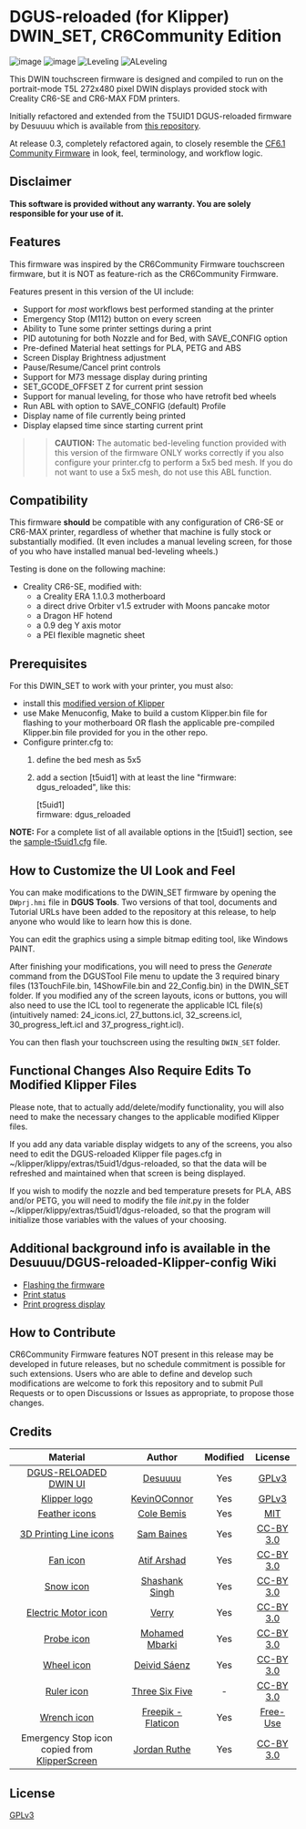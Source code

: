 
# DGUS-reloaded (for Klipper) DWIN_SET, CR6Community Edition
![image](https://user-images.githubusercontent.com/36551518/212971698-2d6c0c36-32ec-4d9f-aa5d-3232401490b2.png)
![image](https://user-images.githubusercontent.com/36551518/212972182-ae2ac437-5109-46d0-84c9-205b93728757.png)
![Leveling](https://user-images.githubusercontent.com/36551518/212973797-90dc72f5-55bc-4af7-a1ff-85717db1998c.png)
![ALeveling](https://user-images.githubusercontent.com/36551518/212974618-f33749a1-f7f4-46d1-890c-aced45110d1e.png)

This DWIN touchscreen firmware is designed and compiled to run on the portrait-mode T5L 272x480 pixel DWIN displays provided stock with Creality CR6-SE and CR6-MAX FDM printers.

Initially refactored and extended from the T5UID1 DGUS-reloaded firmware by Desuuuu which is available from [this repository](https://github.com/Desuuuu/DGUS-reloaded-Klipper).  

At release 0.3, completely refactored again, to closely resemble the [CF6.1 Community Firmware](https://github.com/CR6Community/CR-6-touchscreen) in look, feel, terminology, and workflow logic.


## Disclaimer
**This software is provided without any warranty. You are solely responsible for your use of it.**

## Features
This firmware was inspired by the CR6Community Firmware touchscreen firmware, but it is NOT as feature-rich as the CR6Community Firmware. 

Features present in this version of the UI include:
* Support for _most_ workflows best performed standing at the printer 
* Emergency Stop (M112) button on every screen
* Ability to Tune some printer settings during a print
* PID autotuning for both Nozzle and for Bed, with SAVE_CONFIG option
* Pre-defined Material heat settings for PLA, PETG and ABS
* Screen Display Brightness adjustment
* Pause/Resume/Cancel print controls 
* Support for M73 message display during printing
* SET_GCODE_OFFSET Z for current print session
* Support for manual leveling, for those who have retrofit bed wheels
* Run ABL with option to SAVE_CONFIG (default) Profile
* Display name of file currently being printed
* Display elapsed time since starting current print

>> **CAUTION:** The automatic bed-leveling function provided with this version of the firmware ONLY works correctly if you also configure your printer.cfg to perform a 5x5 bed mesh.  If you do not want to use a 5x5 mesh, do not use this ABL function.

## Compatibility
This firmware **should** be compatible with any configuration of CR6-SE or CR6-MAX printer, regardless of whether that machine is fully stock or substantially modified. (It even includes a manual leveling screen, for those of you who have installed manual bed-leveling wheels.)

Testing is done on the following machine:

* Creality CR6-SE, modified with:
    - a Creality ERA 1.1.0.3 motherboard
    - a direct drive Orbiter v1.5 extruder with Moons pancake motor
    - a Dragon HF hotend
    - a 0.9 deg Y axis motor
    - a PEI flexible magnetic sheet

## Prerequisites
For this DWIN_SET to work with your printer, you must also:
- install this [modified version of Klipper](https://github.com/Thinkersbluff/dgus-reloaded_klipper)
- use Make Menuconfig, Make to build a custom Klipper.bin file for flashing to your motherboard
  OR flash the applicable pre-compiled Klipper.bin file provided for you in the other repo.
- Configure printer.cfg to:
  1. define the bed mesh as 5x5
  2. add a section [t5uid1] with at least the line "firmware: dgus_reloaded", like this:
 
     [t5uid1]  
     firmware: dgus_reloaded

**NOTE:** For a complete list of all available options in the [t5uid1] section, see the [sample-t5uid1.cfg](https://github.com/Desuuuu/klipper/blob/master/config/sample-t5uid1.cfg) file.

## How to Customize the UI Look and Feel
You can make modifications to the DWIN_SET firmware by opening the `DWprj.hmi` file in **DGUS Tools**.  Two versions of that tool, documents and Tutorial URLs have been added to the repository at this release, to help anyone who would like to learn how this is done.

You can edit the graphics using a simple bitmap editing tool, like Windows PAINT.

After finishing your modifications, you will need to press the *Generate* command from the DGUSTool File menu to update the 3 required binary files (13TouchFile.bin, 14ShowFile.bin and 22_Config.bin) in the DWIN_SET folder.
If you modified any of the screen layouts, icons or buttons, you will also need to use the ICL tool to regenerate the applicable ICL file(s) (intuitively named: 24_icons.icl, 27_buttons.icl, 32_screens.icl, 30_progress_left.icl and 37_progress_right.icl).

You can then flash your touchscreen using the resulting `DWIN_SET` folder.

## Functional Changes Also Require Edits To Modified Klipper Files
Please note, that to actually add/delete/modify functionality, you will also need to make the necessary changes to the applicable modified Klipper files.

If you add any data variable display widgets to any of the screens, you also need to edit the DGUS-reloaded Klipper file pages.cfg in ~/klipper/klippy/extras/t5uid1/dgus-reloaded, so that the data will be refreshed and maintained when that screen is being displayed.

If you wish to modify the nozzle and bed temperature presets for PLA, ABS and/or PETG, you will need to modify the file _init_.py in the folder ~/klipper/klippy/extras/t5uid1/dgus-reloaded, so that the program will initialize those variables with the values of your choosing.

## Additional background info is available in the Desuuuu/DGUS-reloaded-Klipper-config Wiki
* [Flashing the firmware](https://github.com/Desuuuu/DGUS-reloaded-Klipper/wiki/Flashing-the-firmware)
* [Print status](https://github.com/Desuuuu/DGUS-reloaded-Klipper/wiki/Print-status)
* [Print progress display](https://github.com/Desuuuu/DGUS-reloaded-Klipper/wiki/Print-progress-display)

## How to Contribute

CR6Community Firmware features NOT present in this release may be developed in future releases, but no schedule commitment is possible for such extensions.  Users who are able to define and develop such modifications are welcome to fork this repository and to submit Pull Requests or to open Discussions or Issues as appropriate, to propose those changes.

## Credits
| Material                                                                       | Author                                                    | Modified | License                                                               |
|:------------------------------------------------------------------------------:|:---------------------------------------------------------:|:--------:|:---------------------------------------------------------------------:|
| [DGUS-RELOADED DWIN UI](https://github.com/Desuuuu/DGUS-reloaded-Klipper)      | [Desuuuu](https://github.com/Desuuuu)                     | Yes      | [GPLv3](http://www.gnu.org/licenses/gpl-3.0.html)   
| [Klipper logo](https://github.com/KevinOConnor/klipper)                        | [KevinOConnor](https://github.com/KevinOConnor)           | Yes      | [GPLv3](http://www.gnu.org/licenses/gpl-3.0.html)                     |
| [Feather icons](https://feathericons.com/)                                     | [Cole Bemis](https://twitter.com/colebemis)               | Yes      | [MIT](https://github.com/feathericons/feather/blob/master/LICENSE)    |
| [3D Printing Line icons](https://www.iconfinder.com/iconsets/3d-printing-line) | [Sam Baines](https://www.iconfinder.com/conceptbaines)    | Yes      | [CC-BY 3.0](https://creativecommons.org/licenses/by/3.0/legalcode)    |
| [Fan icon](https://thenounproject.com/term/fan/1153915/)                       | [Atif Arshad](https://thenounproject.com/atifarshad/)     | Yes      | [CC-BY 3.0](https://creativecommons.org/licenses/by/3.0/us/legalcode) |
| [Snow icon](https://thenounproject.com/term/snow/1959859/)                     | [Shashank Singh](https://thenounproject.com/rshashank19/) | Yes      | [CC-BY 3.0](https://creativecommons.org/licenses/by/3.0/us/legalcode) |
| [Electric Motor icon](https://thenounproject.com/term/electric-motor/2734486/) | [Verry](https://thenounproject.com/verry.dsign.creative)  | Yes      | [CC-BY 3.0](https://creativecommons.org/licenses/by/3.0/us/legalcode) |
| [Probe icon](https://thenounproject.com/term/probe/1841345/)                   | [Mohamed Mbarki](https://thenounproject.com/mb.icons)     | Yes      | [CC-BY 3.0](https://creativecommons.org/licenses/by/3.0/us/legalcode) |
| [Wheel icon](https://thenounproject.com/term/wheel/92430/)                     | [Deivid Sáenz](https://thenounproject.com/deivid.saenz)   | Yes      | [CC-BY 3.0](https://creativecommons.org/licenses/by/3.0/us/legalcode) |
| [Ruler icon](https://thenounproject.com/term/ruler/1738925/)                   | [Three Six Five](https://thenounproject.com/365)          | -        | [CC-BY 3.0](https://creativecommons.org/licenses/by/3.0/us/legalcode) |
| [Wrench icon](https://www.flaticon.com/free-icons/preferences)                | [Freepik - Flaticon](https://www.flaticon.com)            | Yes      | [Free-Use](https://www.freepikcompany.com/legal?&_ga=2.208290896.334573684.1672634783-793280358.1672634783&_gl=1*bcixj4*fp_ga*NzkzMjgwMzU4LjE2NzI2MzQ3ODM.*fp_ga_1ZY8468CQB*MTY3MjYzNDc4My4xLjEuMTY3MjYzNDgzMC4xMy4wLjA.*test_ga*NzkzMjgwMzU4LjE2NzI2MzQ3ODM.*test_ga_523JXC6VL7*MTY3MjYzNDc4My4xLjEuMTY3MjYzNDgzMS4xMi4wLjA.#nav-flaticon-agreement) |
Emergency Stop icon copied from [KlipperScreen](https://github.com/jordanruthe/KlipperScreen) | [Jordan Ruthe](https://github.com/jordanruthe)  | Yes        | [CC-BY 3.0](https://creativecommons.org/licenses/by/3.0/us/legalcode) |

## License
[GPLv3](http://www.gnu.org/licenses/gpl-3.0.html)
